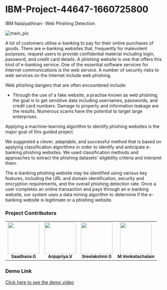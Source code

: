 # IBM-Project-44647-1660725800
IBM Nalaiyathiran- Web Phishing Detection

![main_pic](https://user-images.githubusercontent.com/87087654/197326623-16b85aa5-ac66-4348-bd0b-4e85cf68cae0.jpeg)


A lot of customers utilise e-banking to pay for their online purchases of goods. There are e-banking websites that, frequently for malevolent purposes, request users to provide confidential material including login, password, and credit card details. A phishing website is one that offers this kind of e-banking service. One of the essential software services for Internet communications is the web service. A number of security risks to web services on the Internet include web phishing.

Web phishing dangers that are often encountered include:

   * Through the use of a fake website, a practise known as web phishing, the goal is to get sensitive data including usernames, passwords, and credit card numbers. Damage to property and information leakage are the results. Numerous scams have the potential to target large enterprises.
   
Applying a machine-learning algorithm to identify phishing websites is the major goal of this guided project.
   
We suggested a clever, adaptable, and successful method that is based on applying classification algorithms in order to identify and anticipate e-banking phishing websites. We used classification methods and approaches to extract the phishing datasets' eligibility criteria and interpret them. 

The e-banking phishing website may be identified using various key features, including the URL and domain identification, security and encryption requirements, and the overall phishing detection rate. Once a user completes an online transaction and pays through an e-banking website, our system uses a data mining algorithm to determine if the e-banking website is legitimate or a phishing website.

### Project Contributors

<table>
<tbody><tr>
<td align="center"><a href="https://github.com/saadhanag13"><img alt="" src="https://avatars.githubusercontent.com/u/87087654?v=4" width="100px;"><br><sub><b> Saadhana G </b></sub></a><br><a href="https://github.com/IBM-EPBL/IBM-Project-44647-1660725800/commits?author=saadhanag13"></a></td> </a></td>

<td align="center"><a href="https://github.com/anjupriya2002"><img alt="" src="https://avatars.githubusercontent.com/u/113231326?v=4" width="100px;"><br><sub><b> Anjupriya V </b></sub></a><br><a href="https://github.com/IBM-EPBL/IBM-Project-44647-1660725800/commits?author=anjupriya2002" ></a></td> </a></td></a></td> </a></td>


<td align="center"><a href="https://github.com/sreelakshmig009"><img alt="" src="https://avatars.githubusercontent.com/u/81172589?v=4" width="100px;"><br><sub><b> Sreelakshmi G </b></sub></a><br><a href="https://github.com/IBM-EPBL/IBM-Project-44647-1660725800/commits?author=sreelakshmig009" ></a></td> </a></td></a></td> </a></td>

<td align="center"><a href="https://github.com/M-Venkatachalam"><img alt="" src="https://avatars.githubusercontent.com/u/68814267?v=4" width="100px;"><br><sub><b> M Venkatachalam</b></sub></a><br><a href="https://github.com/IBM-EPBL/IBM-Project-44647-1660725800/commits?author=M-Venkatachalam" ></a></td> </a></td></a></td> </a></td>

</a></td> </a></td>
</tr>
</tbody></table>

### Demo Link

<a href="https://mega.nz/file/vqh0kaAL#UyBI7bn_B1Ip3qZcbqEfz4tUIqjUdFDwWQyqcyrU44Y">Click here to see the demo video</a>
